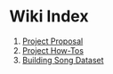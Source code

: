 # Wiki Index

1. [Project Proposal](./project-proposal.md)
2. [Project How-Tos](./project-howto)
3. [Building Song Dataset](./build-library-dataset.md)